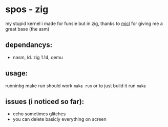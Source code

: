 # spos - zig
my stupid kernel i made for funsie but in zig, thanks to [micl](https://micl.dev/) for giving me a great base (the asm)
## dependancys:
- nasm, ld. zig 1.14, qemu
## usage:
runninbg make run should work
```make run```
or to just build it run
```make```
## issues (i noticed so far):
- echo sometimes glitches
- you can delete basicly everything on screen
